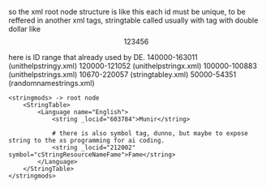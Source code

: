 so the xml root node structure is like this
each id must be unique, to be reffered in another xml tags, stringtable called usually with tag with double dollar like $$123456$$

here is ID range that already used by DE.
140000-163011 (unithelpstringy.xml)
120000-121052 (unithelpstringx.xml)
100000-100883 (unithelpstrings.xml)
10670-220057 (stringtabley.xml)
50000-54351 (randomnamestrings.xml)

    <stringmods> -> root node
        <StringTable>
            <Language name="English">
                <string _locid="603784">Munir</string>

                # there is also symbol tag, dunno, but maybe to expose string to the xs programming for ai coding.
                <string _locid="212002" symbol="cStringResourceNameFame">Fame</string>
            </Language>
        </StringTable>
    </stringmods>